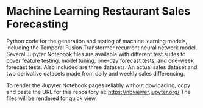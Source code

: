 # Machine Learning Restaurant Sales Forecasting
Python code for the generation and testing of machine learning models, including the Temporal Fusion Transformer recurrent neural network model. Several Jupyter Notebook files are available with different test suites to cover feature testing, model tuning, one-day forecast tests, and one-week forecast tests. Also included are three datasets. An actual sales dataset and two derivative datasets made from daily and weekly sales differencing.

To render the Jupyter Notebook pages reliably without dowloading, copy and paste the URL for this repository at: https://nbviewer.jupyter.org/
The files will be rendered for quick view.
